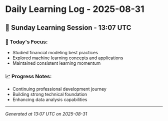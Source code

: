 # Daily Learning Log - 2025-08-31

## 📅 Sunday Learning Session - 13:07 UTC

### 🎯 Today's Focus:
- Studied financial modeling best practices
- Explored machine learning concepts and applications
- Maintained consistent learning momentum

### 📈 Progress Notes:
- Continuing professional development journey
- Building strong technical foundation
- Enhancing data analysis capabilities

---
*Generated at 13:07 UTC on 2025-08-31*

